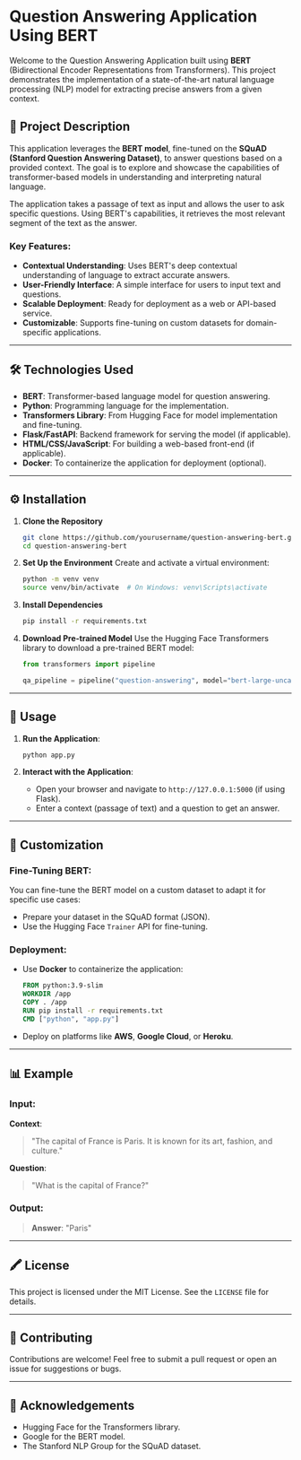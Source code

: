 # Question Answering Application Using BERT   
 
Welcome to the Question Answering Application built using **BERT** (Bidirectional Encoder Representations from Transformers). This project demonstrates the implementation of a state-of-the-art natural language processing (NLP) model for extracting precise answers from a given context.
 
## 📖 Project Description  

This application leverages the **BERT model**, fine-tuned on the **SQuAD (Stanford Question Answering Dataset)**, to answer questions based on a provided context. The goal is to explore and showcase the capabilities of transformer-based models in understanding and interpreting natural language.

The application takes a passage of text as input and allows the user to ask specific questions. Using BERT's capabilities, it retrieves the most relevant segment of the text as the answer.

### Key Features:
- **Contextual Understanding**: Uses BERT's deep contextual understanding of language to extract accurate answers.
- **User-Friendly Interface**: A simple interface for users to input text and questions.
- **Scalable Deployment**: Ready for deployment as a web or API-based service.
- **Customizable**: Supports fine-tuning on custom datasets for domain-specific applications.

---

## 🛠️ Technologies Used

- **BERT**: Transformer-based language model for question answering.
- **Python**: Programming language for the implementation.
- **Transformers Library**: From Hugging Face for model implementation and fine-tuning.
- **Flask/FastAPI**: Backend framework for serving the model (if applicable).
- **HTML/CSS/JavaScript**: For building a web-based front-end (if applicable).
- **Docker**: To containerize the application for deployment (optional).

---

## ⚙️ Installation

1. **Clone the Repository**
   ```bash
   git clone https://github.com/yourusername/question-answering-bert.git
   cd question-answering-bert
   ```

2. **Set Up the Environment**
   Create and activate a virtual environment:
   ```bash
   python -m venv venv
   source venv/bin/activate  # On Windows: venv\Scripts\activate
   ```

3. **Install Dependencies**
   ```bash
   pip install -r requirements.txt
   ```

4. **Download Pre-trained Model**
   Use the Hugging Face Transformers library to download a pre-trained BERT model:
   ```python
   from transformers import pipeline

   qa_pipeline = pipeline("question-answering", model="bert-large-uncased-whole-word-masking-finetuned-squad")
   ```

---

## 🚀 Usage

1. **Run the Application**:
   ```bash
   python app.py
   ```

2. **Interact with the Application**:
   - Open your browser and navigate to `http://127.0.0.1:5000` (if using Flask).
   - Enter a context (passage of text) and a question to get an answer.

---

## 🔧 Customization

### Fine-Tuning BERT:
You can fine-tune the BERT model on a custom dataset to adapt it for specific use cases:
- Prepare your dataset in the SQuAD format (JSON).
- Use the Hugging Face `Trainer` API for fine-tuning.

### Deployment:
- Use **Docker** to containerize the application:
   ```dockerfile
   FROM python:3.9-slim
   WORKDIR /app
   COPY . /app
   RUN pip install -r requirements.txt
   CMD ["python", "app.py"]
   ```
- Deploy on platforms like **AWS**, **Google Cloud**, or **Heroku**.

---

## 📊 Example

### Input:
**Context**:
> "The capital of France is Paris. It is known for its art, fashion, and culture."

**Question**:
> "What is the capital of France?"

### Output:
> **Answer**: "Paris"

---

## 🖍️ License

This project is licensed under the MIT License. See the `LICENSE` file for details.

---

## 🤝 Contributing

Contributions are welcome! Feel free to submit a pull request or open an issue for suggestions or bugs.

---

## 🌟 Acknowledgements

- Hugging Face for the Transformers library.
- Google for the BERT model.
- The Stanford NLP Group for the SQuAD dataset.

